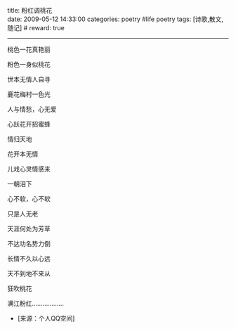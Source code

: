 title: 粉红调桃花  
date: 2009-05-12 14:33:00
categories: poetry #life poetry
tags: [诗歌,散文,随记]  # <!--more-->
reward: true

---

桃色一花真艳丽

粉色一身似桃花

世本无情人自寻

鹿花梅村一色光

人与情愁，心无爱

<!--more-->

心跃花开招蜜蜂


情归天地

花开本无情

儿戏心灵情感来


一朝泪下

心不软，心不软

只是人无老


天涯何处为芳草


不达功名势力倒


长情不久以心远


天不到地不来从


狂吹桃花


满江粉红………………



- [来源：个人QQ空间]
